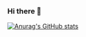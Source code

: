 ### Hi there 👋

[![Anurag's GitHub stats](https://github-readme-stats.vercel.app/api?username=Popysk2912)](https://github.com/Popysk2912/github-readme-stats)
